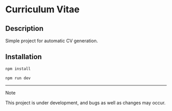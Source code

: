 # Curriculum Vitae


## Description 
Simple project for automatic CV generation.


## Installation 
```bash
npm install
```

```bash
npm run dev
```

-----
> [!NOTE]
> This project is under development, and bugs as well as changes may occur.
